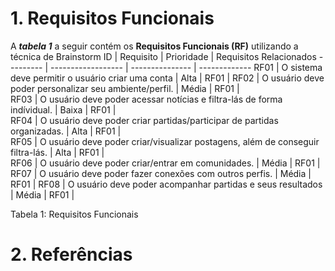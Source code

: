 # 1. Requisitos Funcionais
A ***tabela 1*** a seguir contém os **Requisitos Funcionais (RF)** utilizando a técnica de Brainstorm
ID   | Requisito   | Prioridade | Requisitos Relacionados
--------- | ------------------ | --------------- | -------------
RF01 | O sistema deve permitir o usuário criar uma conta | Alta | RF01 |
RF02 | O usuário deve poder personalizar seu ambiente/perfil. | Média | RF01 |  
RF03 | O usuário deve poder acessar notícias e filtra-lás de forma indívidual. | Baixa | RF01 |  
RF04 | O usuário deve poder criar partidas/participar de partidas organizadas. | Alta | RF01 |  
RF05 | O usuário deve poder criar/visualizar postagens, além de conseguir filtra-lás. | Alta | RF01 |  
RF06 | O usuário deve poder criar/entrar em comunidades. | Média | RF01 |
RF07 | O usuário deve poder fazer conexões com outros perfis. | Média | RF01 |
RF08 | O usuário deve poder acompanhar partidas e seus resultados | Média | RF01 |


Tabela 1: Requisitos Funcionais

# 2. Referências
